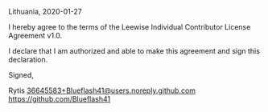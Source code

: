 

Lithuania, 2020-01-27

I hereby agree to the terms of the Leewise Individual Contributor License Agreement v1.0.

I declare that I am authorized and able to make this agreement and sign this declaration.

Signed,

Rytis 36645583+Blueflash41@users.noreply.github.com https://github.com/Blueflash41
